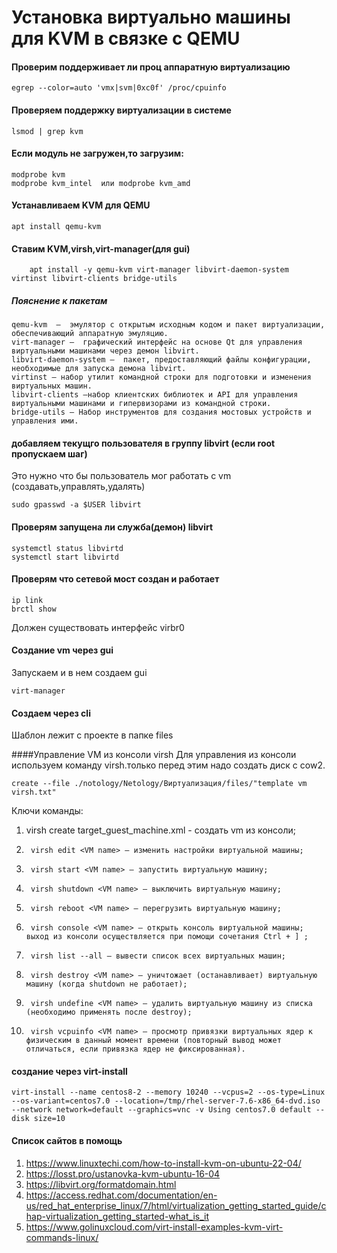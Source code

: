 # Установка виртуально машины для KVM в связке с QEMU

#### Проверим поддерживает ли проц аппаратную виртуализацию
	egrep --color=auto 'vmx|svm|0xc0f' /proc/cpuinfo

#### Проверяем поддержку виртуализации в системе
	lsmod | grep kvm
#### Если модуль не загружен,то загрузим:
	modprobe kvm
	modprobe kvm_intel  или modprobe kvm_amd

#### Устанавливаем KVM для QEMU
	apt install qemu-kvm 

#### Ставим KVM,virsh,virt-manager(для gui)
```
	apt install -y qemu-kvm virt-manager libvirt-daemon-system virtinst libvirt-clients bridge-utils
```
##### Пояснение к пакетам
	qemu-kvm  –  эмулятор с открытым исходным кодом и пакет виртуализации, обеспечивающий аппаратную эмуляцию.
	virt-manager –  графический интерфейс на основе Qt для управления виртуальными машинами через демон libvirt.
	libvirt-daemon-system –  пакет, предоставляющий файлы конфигурации, необходимые для запуска демона libvirt.
	virtinst – набор утилит командной строки для подготовки и изменения виртуальных машин.
	libvirt-clients –набор клиентских библиотек и API для управления виртуальными машинами и гипервизорами из командной строки.
	bridge-utils – Набор инструментов для создания мостовых устройств и управления ими.

#### добавляем текущго пользователя в группу libvirt (если root пропускаем шаг)
Это нужно что бы пользователь мог работать с vm (создавать,управлять,удалять)
```
sudo gpasswd -a $USER libvirt
```

#### Проверям запущена ли служба(демон) libvirt
	systemctl status libvirtd
	systemctl start libvirtd

#### Проверям что сетевой мост создан и работает
```
ip link
brctl show
```
Должен существовать интерфейс virbr0 

#### Создание vm через gui

Запускаем и в нем создаем gui
```
virt-manager
```
#### Создаем через cli
Шаблон лежит с проекте в папке files

####Управление VM из консоли virsh
Для управления из консоли используем команду virsh.только перед этим надо создать диск с cow2.
```
create --file ./notology/Netology/Виртуализация/files/"template vm virsh.txt"
```
Ключи команды:

1.	virsh create target_guest_machine.xml - создать vm из консоли;
1.      virsh edit <VM name> – изменить настройки виртуальной машины;
1.      virsh start <VM name> – запустить виртуальную машину;
1.      virsh shutdown <VM name> – выключить виртуальную машину;
1.      virsh reboot <VM name> – перегрузить виртуальную машину;
1.      virsh console <VM name> – открыть консоль виртуальной машины; выход из консоли осуществляется при помощи сочетания Ctrl + ] ;
1.      virsh list --all – вывести список всех виртуальных машин;
1.      virsh destroy <VM name> – уничтожает (останавливает) виртуальную машину (когда shutdown не работает);
1.      virsh undefine <VM name> – удалить виртуальную машину из списка (необходимо применять после destroy);
1.      virsh vcpuinfo <VM name> – просмотр привязки виртуальных ядер к физическим в данный момент времени (повторный вывод может отличаться, если привязка ядер не фиксированная).

#### создание через virt-install
```
virt-install --name centos8-2 --memory 10240 --vcpus=2 --os-type=Linux --os-variant=centos7.0 --location=/tmp/rhel-server-7.6-x86_64-dvd.iso  --network network=default --graphics=vnc -v Using centos7.0 default --disk size=10
```
#### Список сайтов в помощь
1. https://www.linuxtechi.com/how-to-install-kvm-on-ubuntu-22-04/
1. https://losst.pro/ustanovka-kvm-ubuntu-16-04
1. https://libvirt.org/formatdomain.html
1. https://access.redhat.com/documentation/en-us/red_hat_enterprise_linux/7/html/virtualization_getting_started_guide/chap-virtualization_getting_started-what_is_it
1. https://www.golinuxcloud.com/virt-install-examples-kvm-virt-commands-linux/

